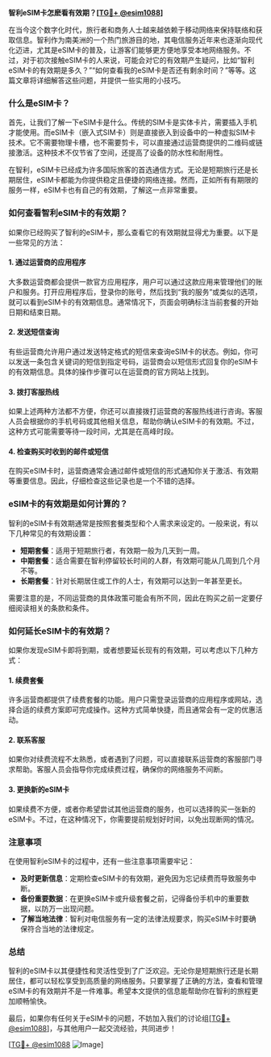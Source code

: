 **智利eSIM卡怎麽看有效期？[[TG💪+ @esim1088](https://t.me/s/esim1088)]**

在当今这个数字化时代，旅行者和商务人士越来越依赖于移动网络来保持联络和获取信息。智利作为南美洲的一个热门旅游目的地，其电信服务近年来也逐渐向现代化迈进，尤其是eSIM卡的普及，让游客们能够更方便地享受本地网络服务。不过，对于初次接触eSIM卡的人来说，可能会对它的有效期产生疑问，比如“智利eSIM卡的有效期是多久？”“如何查看我的eSIM卡是否还有剩余时间？”等等。这篇文章将详细解答这些问题，并提供一些实用的小技巧。

### 什么是eSIM卡？

首先，让我们了解一下eSIM卡是什么。传统的SIM卡是实体卡片，需要插入手机才能使用。而eSIM卡（嵌入式SIM卡）则是直接嵌入到设备中的一种虚拟SIM卡技术。它不需要物理卡槽，也不需要剪卡，可以直接通过运营商提供的二维码或链接激活。这种技术不仅节省了空间，还提高了设备的防水性和耐用性。

在智利，eSIM卡已经成为许多国际旅客的首选通信方式。无论是短期旅行还是长期居住，eSIM卡都能为你提供稳定且便捷的网络连接。然而，正如所有有期限的服务一样，eSIM卡也有自己的有效期，了解这一点非常重要。

### 如何查看智利eSIM卡的有效期？

如果你已经购买了智利的eSIM卡，那么查看它的有效期就显得尤为重要。以下是一些常见的方法：

#### 1. **通过运营商的应用程序**
大多数运营商都会提供一款官方应用程序，用户可以通过这款应用来管理他们的账户和服务。打开应用程序后，登录你的账号，然后找到“我的服务”或类似的选项，就可以看到eSIM卡的有效期信息。通常情况下，页面会明确标注当前套餐的开始日期和结束日期。

#### 2. **发送短信查询**
有些运营商允许用户通过发送特定格式的短信来查询eSIM卡的状态。例如，你可以发送一条包含关键词的短信到指定号码，运营商会以短信形式回复你的eSIM卡的有效期信息。具体的操作步骤可以在运营商的官方网站上找到。

#### 3. **拨打客服热线**
如果上述两种方法都不方便，你还可以直接拨打运营商的客服热线进行咨询。客服人员会根据你的手机号码或其他相关信息，帮助你确认eSIM卡的有效期。不过，这种方式可能需要等待一段时间，尤其是在高峰时段。

#### 4. **检查购买时收到的邮件或短信**
在购买eSIM卡时，运营商通常会通过邮件或短信的形式通知你关于激活、有效期等重要信息。因此，仔细检查这些记录也是一个不错的选择。

### eSIM卡的有效期是如何计算的？

智利的eSIM卡有效期通常是按照套餐类型和个人需求来设定的。一般来说，有以下几种常见的有效期设置：

- **短期套餐**：适用于短期旅行者，有效期一般为几天到一周。
- **中期套餐**：适合需要在智利停留较长时间的人群，有效期可能从几周到几个月不等。
- **长期套餐**：针对长期居住或工作的人士，有效期可以达到一年甚至更长。

需要注意的是，不同运营商的具体政策可能会有所不同，因此在购买之前一定要仔细阅读相关的条款和条件。

### 如何延长eSIM卡的有效期？

如果你发现eSIM卡即将到期，或者想要延长现有的有效期，可以考虑以下几种方式：

#### 1. **续费套餐**
许多运营商都提供了续费套餐的功能。用户只需登录运营商的应用程序或网站，选择合适的续费方案即可完成操作。这种方式简单快捷，而且通常会有一定的优惠活动。

#### 2. **联系客服**
如果你对续费流程不太熟悉，或者遇到了问题，可以直接联系运营商的客服部门寻求帮助。客服人员会指导你完成续费过程，确保你的网络服务不间断。

#### 3. **更换新的eSIM卡**
如果续费不方便，或者你希望尝试其他运营商的服务，也可以选择购买一张新的eSIM卡。不过，在这种情况下，你需要提前规划好时间，以免出现断网的情况。

### 注意事项

在使用智利eSIM卡的过程中，还有一些注意事项需要牢记：

- **及时更新信息**：定期检查eSIM卡的有效期，避免因为忘记续费而导致服务中断。
- **备份重要数据**：在更换eSIM卡或升级套餐之前，记得备份手机中的重要数据，以防万一出现问题。
- **了解当地法律**：智利对电信服务有一定的法律法规要求，购买eSIM卡时要确保符合当地的法律规定。

### 总结

智利的eSIM卡以其便捷性和灵活性受到了广泛欢迎。无论你是短期旅行还是长期居住，都可以轻松享受到高质量的网络服务。只要掌握了正确的方法，查看和管理eSIM卡的有效期并不是一件难事。希望本文提供的信息能帮助你在智利的旅程更加顺畅愉快。

最后，如果你有任何关于eSIM卡的问题，不妨加入我们的讨论组[[TG💪+ @esim1088](https://t.me/s/esim1088)]，与其他用户一起交流经验，共同进步！

[[TG💪+ @esim1088](https://t.me/s/esim1088) ![Image](https://i.postimg.cc/4NQfJmqS/Snipaste-2025-05-13-00-14-12.png)]